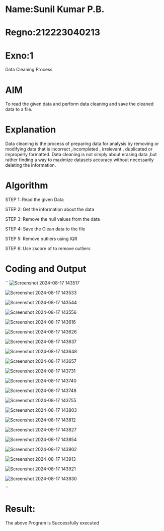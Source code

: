 # Name:Sunil Kumar P.B.
# Regno:212223040213
# Exno:1
Data Cleaning Process

# AIM
To read the given data and perform data cleaning and save the cleaned data to a file.

# Explanation
Data cleaning is the process of preparing data for analysis by removing or modifying data that is incorrect ,incompleted , irrelevant , duplicated or improperly formatted. Data cleaning is not simply about erasing data ,but rather finding a way to maximize datasets accuracy without necessarily deleting the information.

# Algorithm
STEP 1: Read the given Data

STEP 2: Get the information about the data

STEP 3: Remove the null values from the data

STEP 4: Save the Clean data to the file

STEP 5: Remove outliers using IQR

STEP 6: Use zscore of to remove outliers

# Coding and Output
``
![Screenshot 2024-08-17 143517](https://github.com/user-attachments/assets/3b8f2096-1534-4ee5-8131-da9916db6307)

![Screenshot 2024-08-17 143533](https://github.com/user-attachments/assets/f835ae67-c4a1-454b-bf00-a12416d8e459)

![Screenshot 2024-08-17 143544](https://github.com/user-attachments/assets/923b7d8f-fb43-4c83-a9f2-eb054d315794)

![Screenshot 2024-08-17 143556](https://github.com/user-attachments/assets/9fd70717-461c-458d-8917-f230a31a7003)

![Screenshot 2024-08-17 143616](https://github.com/user-attachments/assets/cec912ec-767c-471f-868c-96a9fa8aa715)

![Screenshot 2024-08-17 143626](https://github.com/user-attachments/assets/abec8ebb-df2e-4f84-ad7c-41a4d0fdb471)

![Screenshot 2024-08-17 143637](https://github.com/user-attachments/assets/058a1648-4446-4952-bade-ffe4edaa78d0)

![Screenshot 2024-08-17 143648](https://github.com/user-attachments/assets/49cb0050-074a-45c2-aab2-481e7329eaf0)

![Screenshot 2024-08-17 143657](https://github.com/user-attachments/assets/4b906851-98dd-4fa9-ba89-233af4be1133)

![Screenshot 2024-08-17 143731](https://github.com/user-attachments/assets/6bbfc5d2-edd3-41c5-af0c-7df3355a9cdd)

![Screenshot 2024-08-17 143740](https://github.com/user-attachments/assets/a99b67eb-a022-41ec-b08a-12aa3e06d097)

![Screenshot 2024-08-17 143748](https://github.com/user-attachments/assets/8c91f0c1-0799-44a0-9960-46dc6be6d9e4)

![Screenshot 2024-08-17 143755](https://github.com/user-attachments/assets/e02fc801-ffea-4714-bb16-4ebdc94ec6a8)

![Screenshot 2024-08-17 143803](https://github.com/user-attachments/assets/ff02d1e8-5363-46f2-bf69-d7f4e00308f9)

![Screenshot 2024-08-17 143812](https://github.com/user-attachments/assets/2620ad37-36da-435b-86e4-b3a42da9c2b5)


![Screenshot 2024-08-17 143827](https://github.com/user-attachments/assets/5ca44b49-af30-4833-bbb5-196b758adb5f)

![Screenshot 2024-08-17 143854](https://github.com/user-attachments/assets/07720761-d54c-4e94-a2e5-ae52bd9da954)

![Screenshot 2024-08-17 143902](https://github.com/user-attachments/assets/0c9ef191-53f8-494c-b01d-2e1805388f8a)

![Screenshot 2024-08-17 143913](https://github.com/user-attachments/assets/88aa5ec7-cce5-433b-bb38-22441fe2db18)

![Screenshot 2024-08-17 143921](https://github.com/user-attachments/assets/dbdda5e5-a0b1-4e7f-957c-e5c59898de8d)

![Screenshot 2024-08-17 143930](https://github.com/user-attachments/assets/02e5e9be-399b-4d1f-8b3c-05fc697c7c15)


``
            
# Result:
The above Program is Successfully executed
